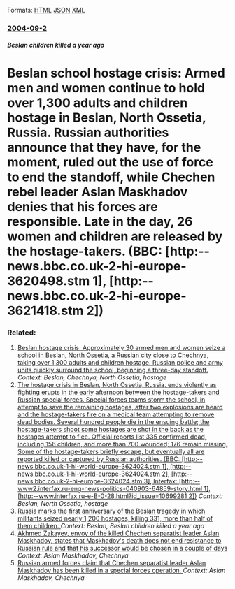 
Formats: [HTML](/news/2004/09/2/beslan-school-hostage-crisis-armed-men-and-women-continue-to-hold-over-1-300-adults-and-children-hostage-in-beslan-north-ossetia-russia.html)  [JSON](/news/2004/09/2/beslan-school-hostage-crisis-armed-men-and-women-continue-to-hold-over-1-300-adults-and-children-hostage-in-beslan-north-ossetia-russia.json)  [XML](/news/2004/09/2/beslan-school-hostage-crisis-armed-men-and-women-continue-to-hold-over-1-300-adults-and-children-hostage-in-beslan-north-ossetia-russia.xml)  

### [2004-09-2](/news/2004/09/2/index.md)

##### Beslan children killed a year ago
#  Beslan school hostage crisis: Armed men and women continue to hold over 1,300 adults and children hostage in Beslan, North Ossetia, Russia. Russian authorities announce that they have, for the moment, ruled out the use of force to end the standoff, while Chechen rebel leader Aslan Maskhadov denies that his forces are responsible. Late in the day, 26 women and children are released by the hostage-takers. (BBC: [http:--news.bbc.co.uk-2-hi-europe-3620498.stm 1], [http:--news.bbc.co.uk-2-hi-europe-3621418.stm 2])




### Related:

1. [ Beslan hostage crisis: Approximately 30 armed men and women seize a school in Beslan, North Ossetia, a Russian city close to Chechnya, taking over 1,300 adults and children hostage. Russian police and army units quickly surround the school, beginning a three-day standoff. ](/news/2004/09/1/beslan-hostage-crisis-approximately-30-armed-men-and-women-seize-a-school-in-beslan-north-ossetia-a-russian-city-close-to-chechnya-taki.md) _Context: Beslan, Chechnya, North Ossetia, hostage_
2. [ The hostage crisis in Beslan, North Ossetia, Russia, ends violently as fighting erupts in the early afternoon between the hostage-takers and Russian special forces. Special forces teams storm the school, in attempt to save the remaining hostages, after two explosions are heard and the hostage-takers fire on a medical team attempting to remove dead bodies. Several hundred people die in the ensuing battle; the hostage-takers shoot some hostages are shot in the back as the hostages attempt to flee. Official reports list 335 confirmed dead, including 156 children, and more than 700 wounded; 176 remain missing. Some of the hostage-takers briefly escape, but eventually all are reported killed or captured by Russian authorities. (BBC: [http:--news.bbc.co.uk-1-hi-world-europe-3624024.stm 1], [http:--news.bbc.co.uk-1-hi-world-europe-3624024.stm 2], [http:--news.bbc.co.uk-2-hi-europe-3624024.stm 3], Interfax: [http:--www2.interfax.ru-eng-news-politics-040903-64859-story.html 1], [http:--www.interfax.ru-e-B-0-28.html?id_issue=10699281 2])](/news/2004/09/3/the-hostage-crisis-in-beslan-north-ossetia-russia-ends-violently-as-fighting-erupts-in-the-early-afternoon-between-the-hostage-takers-an.md) _Context: Beslan, North Ossetia, hostage_
3. [ Russia marks the first anniversary of the Beslan tragedy in which militants seized nearly 1,200 hostages, killing 331, more than half of them children. ](/news/2005/09/1/russia-marks-the-first-anniversary-of-the-beslan-tragedy-in-which-militants-seized-nearly-1-200-hostages-killing-331-more-than-half-of-th.md) _Context: Beslan, Beslan children killed a year ago_
4. [ Akhmed Zakayev, envoy of the killed Chechen separatist leader Aslan Maskhadov, states that Maskhadov's death does not end resistance to Russian rule and that his successor would be chosen in a couple of days ](/news/2005/03/9/akhmed-zakayev-envoy-of-the-killed-chechen-separatist-leader-aslan-maskhadov-states-that-maskhadov-s-death-does-not-end-resistance-to-rus.md) _Context: Aslan Maskhadov, Chechnya_
5. [ Russian armed forces claim that Chechen separatist leader Aslan Maskhadov has been killed in a special forces operation. ](/news/2005/03/8/russian-armed-forces-claim-that-chechen-separatist-leader-aslan-maskhadov-has-been-killed-in-a-special-forces-operation.md) _Context: Aslan Maskhadov, Chechnya_
